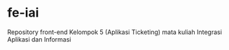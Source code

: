 # fe-iai
Repository front-end Kelompok 5 (Aplikasi Ticketing) mata kuliah Integrasi Aplikasi dan Informasi
